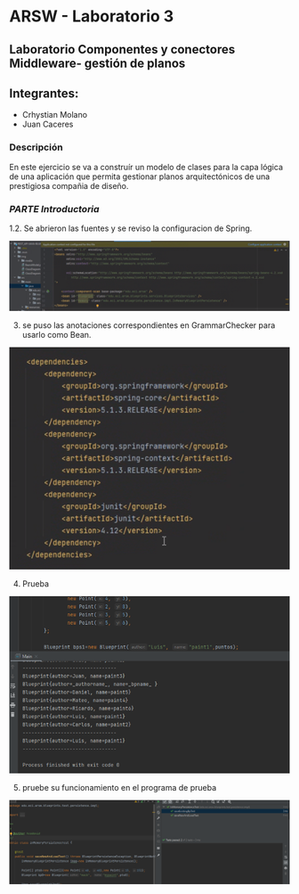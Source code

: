 # ARSW - Laboratorio 3

## Laboratorio Componentes y conectores Middleware- gestión de planos

## Integrantes:

- Crhystian Molano
- Juan Caceres

### Descripción
En este ejercicio se va a construír un modelo de clases para la capa lógica de una aplicación que permita gestionar planos arquitectónicos de una prestigiosa compañia de diseño.

### *PARTE Introductoria*

1.2. Se abrieron las fuentes y se reviso la configuracion de Spring.

![imagen1](./imgDoc/1.png)

3. se puso las anotaciones correspondientes en GrammarChecker para usarlo como Bean.

![imagen2](./imgDoc/2.png)

4. Prueba

![imagen3](./imgDoc/4.png)
   
5. pruebe su funcionamiento en el programa de prueba
   
![imagen4](./imgDoc/5.png)

